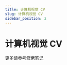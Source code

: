 ```yaml
---
title: 计算机视觉 CV
slug: 计算机视觉 CV
sidebar_position: 2
---
```



# 计算机视觉 CV

更多请参考[修佬笔记](https://note.isshikih.top/cour_note/D2QD_Intro2CV/)

